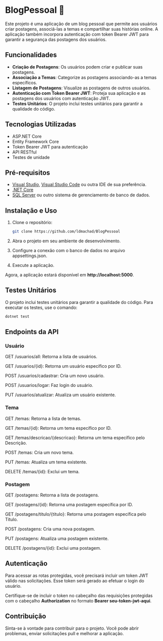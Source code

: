 # BlogPessoal 📝

Este projeto é uma aplicação de um blog pessoal que permite aos usuários criar postagens, associá-las a temas e compartilhar suas histórias online. A aplicação também incorpora autenticação com token Bearer JWT para garantir a segurança das postagens dos usuários.

## Funcionalidades

- **Criação de Postagens**: Os usuários podem criar e publicar suas postagens.
- **Associação a Temas**: Categorize as postagens associando-as a temas específicos.
- **Listagem de Postagens**: Visualize as postagens de outros usuários.
- **Autenticação com Token Bearer JWT**: Proteja sua aplicação e as postagens dos usuários com autenticação JWT.
- **Testes Unitários**: O projeto inclui testes unitários para garantir a qualidade do código.

## Tecnologias Utilizadas

- ASP.NET Core
- Entity Framework Core
- Token Bearer JWT para autenticação
- API RESTful
- Testes de unidade

## Pré-requisitos

- [Visual Studio](https://visualstudio.microsoft.com/), [Visual Studio Code](https://code.visualstudio.com/) ou outra IDE de sua preferência.
- [.NET Core](https://dotnet.microsoft.com/download/dotnet-core)
- [SQL Server](https://www.microsoft.com/en-us/sql-server/sql-server-downloads) ou outro sistema de gerenciamento de banco de dados.

## Instalação e Uso

1. Clone o repositório:

   ```bash
   git clone https://github.com/ldmachad/BlogPessoal
   ```
2. Abra o projeto em seu ambiente de desenvolvimento.

3. Configure a conexão com o banco de dados no arquivo appsettings.json.

4. Execute a aplicação.

Agora, a aplicação estará disponível em **http://localhost:5000**.

## Testes Unitários

O projeto inclui testes unitários para garantir a qualidade do código. Para executar os testes, use o comando:
```bash
dotnet test
```
## Endpoints da API

### Usuário

GET /usuarios/all: Retorna a lista de usuários.

GET /usuarios/{id}: Retorna um usuário específico por ID.

POST /usuarios/cadastrar: Cria um novo usuário.

POST /usuarios/logar: Faz login do usuário.

PUT /usuarios/atualizar: Atualiza um usuário existente.

### Tema

GET /temas: Retorna a lista de temas.

GET /temas/{id}: Retorna um tema específico por ID.

GET /temas/descricao/{descricao}: Retorna um tema específico pelo Descrição.

POST /temas: Cria um novo tema.

PUT /temas: Atualiza um tema existente.

DELETE /temas/{id}: Exclui um tema.

### Postagem

GET /postagens: Retorna a lista de postagens.

GET /postagens/{id}: Retorna uma postagem específica por ID.

GET /postagens/titulo/{titulo}: Retorna uma postagem específica pelo Título.

POST /postagens: Cria uma nova postagem.

PUT /postagens: Atualiza uma postagem existente.

DELETE /postagens/{id}: Exclui uma postagem.

## Autenticação

Para acessar as rotas protegidas, você precisará incluir um token JWT válido nas solicitações. Esse token será gerado ao efetuar o login do usuário.

Certifique-se de incluir o token no cabeçalho das requisições protegidas com o cabeçalho **Authorization** no formato **Bearer seu-token-jwt-aqui**.

## Contribuição

Sinta-se à vontade para contribuir para o projeto. Você pode abrir problemas, enviar solicitações pull e melhorar a aplicação.

